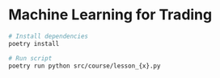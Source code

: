 # Machine Learning for Trading

```bash
# Install dependencies
poetry install

# Run script
poetry run python src/course/lesson_{x}.py
```

